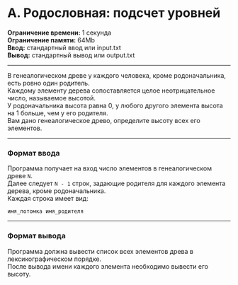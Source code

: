 # A. Родословная: подсчет уровней

**Ограничение времени:** 1 секунда  
**Ограничение памяти:** 64Mb  
**Ввод:** стандартный ввод или input.txt  
**Вывод:** стандартный вывод или output.txt

---

В генеалогическом древе у каждого человека, кроме родоначальника, есть ровно один родитель.  
Каждому элементу дерева сопоставляется целое неотрицательное число, называемое высотой.  
У родоначальника высота равна 0, у любого другого элемента высота на 1 больше, чем у его родителя.  
Вам дано генеалогическое древо, определите высоту всех его элементов.

---

### Формат ввода

Программа получает на вход число элементов в генеалогическом древе `N`.  
Далее следует `N - 1` строк, задающие родителя для каждого элемента дерева, кроме родоначальника.  
Каждая строка имеет вид:  
```
имя_потомка имя_родителя
```

---

### Формат вывода

Программа должна вывести список всех элементов древа в лексикографическом порядке.  
После вывода имени каждого элемента необходимо вывести его высоту.
